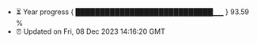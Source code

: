 - ⏳ Year progress { ████████████████████████████▁▁ } 93.59 %
- ⏰ Updated on Fri, 08 Dec 2023 14:16:20 GMT

